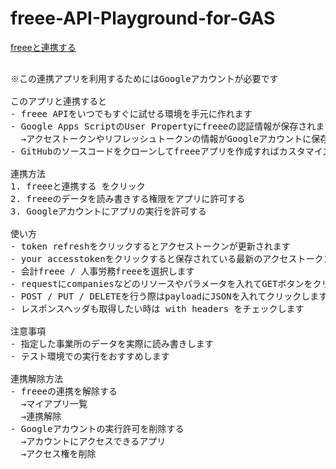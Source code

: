 # freee-API-Playground-for-GAS

<a href="https://accounts.secure.freee.co.jp/public_api/authorize?client_id=c5f4e365ce4dee9df3d8ecb0d99794b77ebba3624f90db02de0c8cc58bab3c72&redirect_uri=https%3A%2F%2Fscript.google.com%2Fmacros%2Fs%2FAKfycbzcDPjC5EbWBNO15UlYei9yXAbfB96hVByUyhBbr4nVh4xgLA4e%2Fexec&response_type=code">freeeと連携する</a>
<br>

<pre>

※この連携アプリを利用するためにはGoogleアカウントが必要です

このアプリと連携すると
- freee APIをいつでもすぐに試せる環境を手元に作れます
- Google Apps ScriptのUser Propertyにfreeeの認証情報が保存されます
  →アクセストークンやリフレッシュトークンの情報がGoogleアカウントに保存されます
- GitHubのソースコードをクローンしてfreeeアプリを作成すればカスタマイズも自由です

連携方法
1. freeeと連携する をクリック
2. freeeのデータを読み書きする権限をアプリに許可する
3. Googleアカウントにアプリの実行を許可する

使い方
- token refreshをクリックするとアクセストークンが更新されます
- your accesstokenをクリックすると保存されている最新のアクセストークンが表示されます
- 会計freee / 人事労務freeeを選択します
- requestにcompaniesなどのリソースやパラメータを入れてGETボタンをクリックします
- POST / PUT / DELETEを行う際はpayloadにJSONを入れてクリックします
- レスポンスヘッダも取得したい時は with headers をチェックします

注意事項
- 指定した事業所のデータを実際に読み書きします
- テスト環境での実行をおすすめします

連携解除方法
- freeeの連携を解除する
  →マイアプリ一覧 
  →連携解除
- Googleアカウントの実行許可を削除する
  →アカウントにアクセスできるアプリ 
  →アクセス権を削除
  
</pre>
